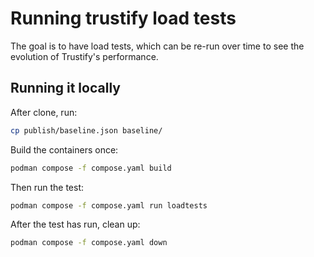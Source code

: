 # Running trustify load tests

The goal is to have load tests, which can be re-run over time to see the evolution of Trustify's performance.

## Running it locally

After clone, run:

```bash
cp publish/baseline.json baseline/
```

Build the containers once:

```bash
podman compose -f compose.yaml build
```

Then run the test:

```bash
podman compose -f compose.yaml run loadtests
```

After the test has run, clean up:

```bash
podman compose -f compose.yaml down
```
